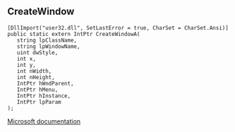 ## CreateWindow

```
[DllImport("user32.dll", SetLastError = true, CharSet = CharSet.Ansi)]
public static extern IntPtr CreateWindowA(
   string lpClassName,
   string lpWindowName,
   uint dwStyle,
   int x,
   int y,
   int nWidth,
   int nHeight,
   IntPtr hWndParent,
   IntPtr hMenu,
   IntPtr hInstance,
   IntPtr lpParam
);
```

[Microsoft documentation](https://docs.microsoft.com/en-us/windows/win32/api/winuser/nf-winuser-createwindowa)
